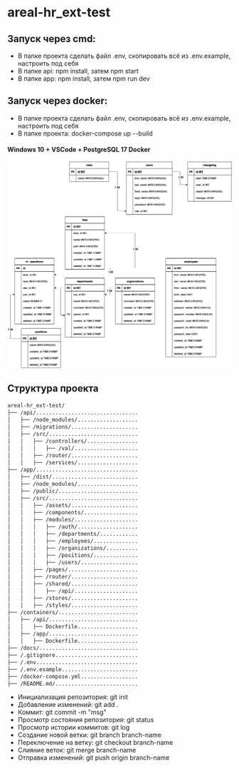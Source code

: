 # areal-hr_ext-test

## Запуск через cmd: 
- В папке проекта сделать файл .env, скопировать всё из .env.example, настроить под себя
- В папке api: npm install, затем npm start
- В папке app: npm install, затем npm run dev

## Запуск через docker: 
- В папке проекта сделать файл .env, скопировать всё из .env.example, настроить под себя
- В папке проекта: docker-compose up --build

#### Windows 10 + VSCode + PostgreSQL 17 Docker

![diagram image](https://github.com/nunam-ru/areal-hr_ext-test/blob/main/docs/diagram.png)

## Структура проекта

```plaintext
areal-hr_ext-test/
├── /api/................................
│   ├── /node_modules/...................
│   ├── /migrations/.....................
│   ├── /src/............................
│   │   ├── /controllers/................
│   │   │   ├── /val/....................
│   │   ├── /router/.....................
│   │   ├── /services/...................
├── /app/................................
│   ├── /dist/...........................
│   ├── /node_modules/...................
│   ├── /public/.........................
│   ├── /src/............................
│   │   ├── /assets/.....................
│   │   ├── /components/.................
│   │   ├── /modules/....................
│   │   │   ├── /auth/...................
│   │   │   ├── /departments/............
│   │   │   ├── /employees/..............
│   │   │   ├── /organizations/..........
│   │   │   ├── /positions/..............
│   │   │   ├── /users/..................
│   │   ├── /pages/......................
│   │   ├── /router/.....................
│   │   ├── /shared/.....................
│   │   │   ├── /api/....................
│   │   ├── /stores/.....................
│   │   ├── /styles/.....................
├── /containers/.........................
│   ├── /api/............................
│   │   ├── Dockerfile...................
│   ├── /app/............................
│   │   ├── Dockerfile...................
├── /docs/...............................
├── /.gitignore..........................
├── /.env................................
├── /.env.example........................
├── /docker-compose.yml..................
├── /README.md/..........................
```

- Инициализация репозитория: git init
- Добавление изменений: git add .
- Коммит: git commit -m "msg"
- Просмотр состояния репозитория: git status
- Просмотр истории коммитов: git log
- Создание новой ветки: git branch branch-name
- Переключение на ветку: git checkout branch-name
- Слияние веток: git merge branch-name
- Отправка изменений: git push origin branch-name
